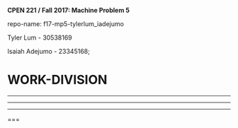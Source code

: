 **CPEN 221 / Fall 2017: Machine Problem 5**  

repo-name: f17-mp5-tylerlum_iadejumo

Tyler Lum - 30538169  

Isaiah Adejumo - 23345168; 

WORK-DIVISION
===

****  


****  


****  


===
